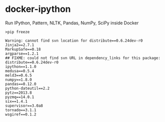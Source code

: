 docker-ipython
==============

Run IPython, Pattern, NLTK, Pandas, NumPy, SciPy inside Docker

```
>pip freeze

Warning: cannot find svn location for distribute==0.6.24dev-r0
Jinja2==2.7.1
MarkupSafe==0.18
argparse==1.2.1
## FIXME: could not find svn URL in dependency_links for this package:
distribute==0.6.24dev-r0
ipython==1.1.0
medusa==0.5.4
meld3==0.6.5
numpy==1.8.0
pandas==0.12.0
python-dateutil==2.2
pytz==2013.8
pyzmq==14.0.1
six==1.4.1
supervisor==3.0a8
tornado==3.1.1
wsgiref==0.1.2

```
